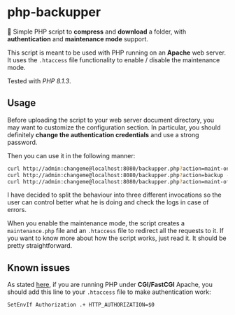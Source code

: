 # php-backupper

:elephant: Simple PHP script to **compress** and **download** a folder, with **authentication** and **maintenance mode** support.

This script is meant to be used with PHP running on an **Apache** web server. It uses the `.htaccess` file functionality to enable / disable the maintenance mode.

Tested with _PHP 8.1.3_.

## Usage

Before uploading the script to your web server document directory, you may want to customize the configuration section. In particular, you should definitely **change the authentication credentials** and use a strong password.

Then you can use it in the following manner:

```bash
curl http://admin:changeme@localhost:8080/backupper.php?action=maint-on
curl http://admin:changeme@localhost:8080/backupper.php?action=backup -o backup.tar.gz
curl http://admin:changeme@localhost:8080/backupper.php?action=maint-off
```

I have decided to split the behaviour into three different invocations so the user can control better what he is doing and check the logs in case of errors.

When you enable the maintenance mode, the script creates a `maintenance.php` file and an `.htaccess` file to redirect all the requests to it. If you want to know more about how the script works, just read it. It should be pretty straightforward.

## Known issues

As stated [here](https://www.php.net/manual/en/features.http-auth.php#114877), if you are running PHP under **CGI/FastCGI** Apache, you should add this line to your `.htaccess` file to make authentication work:

```
SetEnvIf Authorization .+ HTTP_AUTHORIZATION=$0
```
